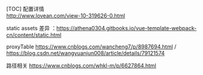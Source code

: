 [TOC]
配置详情    
 http://www.lovean.com/view-10-319626-0.html

static
assets  差异 ：https://athena0304.gitbooks.io/vue-template-webpack-cn/content/static.html

proxyTable      https://www.cnblogs.com/wancheng7/p/8987694.html  /  				                      	
				https://blog.csdn.net/wangyuanjun008/article/details/79121574
				
路径相关        https://www.cnblogs.com/whkl-m/p/6627864.html